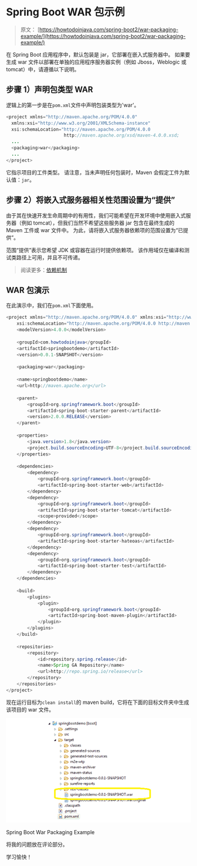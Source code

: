 # Spring Boot WAR 包示例

> 原文： [https://howtodoinjava.com/spring-boot2/war-packaging-example/](https://howtodoinjava.com/spring-boot2/war-packaging-example/)

在 Spring Boot 应用程序中，默认包装是 jar，它部署在嵌入式服务器中。 如果要生成 war 文件以部署在单独的应用程序服务器实例（例如 Jboss，Weblogic 或 tomcat）中，请遵循以下说明。

## 步骤 1）声明包类型 WAR 

逻辑上的第一步是在`pom.xml`文件中声明包装类型为'war'。

```java
<project xmlns="http://maven.apache.org/POM/4.0.0"
  xmlns:xsi="http://www.w3.org/2001/XMLSchema-instance"
  xsi:schemaLocation="http://maven.apache.org/POM/4.0.0
                      http://maven.apache.org/xsd/maven-4.0.0.xsd;
  ...
  <packaging>war</packaging>
  ...
</project>
```

它指示项目的工件类型。 请注意，当未声明任何包装时，Maven 会假定工件为默认值：`jar`。

## 步骤 2）将嵌入式服务器相关性范围设置为“提供”

由于其在快速开发生命周期中的有用性，我们可能希望在开发环境中使用嵌入式服务器（例如 tomcat），但我们当然不希望这些服务器 jar 包含在最终生成的 Maven 工件或 war 文件中。 为此，请将嵌入式服务器依赖项的范围设置为“已提供”。

范围“提供”表示您希望 JDK 或容器在运行时提供依赖项。 该作用域仅在编译和测试类路径上可用，并且不可传递。

> 阅读更多：[依赖机制](https://howtodoinjava.com/maven/maven-dependency-scopes/#provided)

## WAR 包演示

在此演示中，我们在`pom.xml`下面使用。

```java
<project xmlns="http://maven.apache.org/POM/4.0.0" xmlns:xsi="http://www.w3.org/2001/XMLSchema-instance"
	xsi:schemaLocation="http://maven.apache.org/POM/4.0.0 http://maven.apache.org/xsd/maven-4.0.0.xsd;
	<modelVersion>4.0.0</modelVersion>

	<groupId>com.howtodoinjava</groupId>
	<artifactId>springbootdemo</artifactId>
	<version>0.0.1-SNAPSHOT</version>

	<packaging>war</packaging>

	<name>springbootdemo</name>
	<url>http://maven.apache.org</url>

	<parent>
		<groupId>org.springframework.boot</groupId>
		<artifactId>spring-boot-starter-parent</artifactId>
		<version>2.0.0.RELEASE</version>
	</parent>

	<properties>
		<java.version>1.8</java.version>
		<project.build.sourceEncoding>UTF-8</project.build.sourceEncoding>
	</properties>

	<dependencies>
		<dependency>
			<groupId>org.springframework.boot</groupId>
			<artifactId>spring-boot-starter-web</artifactId>
		</dependency>
		<dependency>
			<groupId>org.springframework.boot</groupId>
			<artifactId>spring-boot-starter-tomcat</artifactId>
			<scope>provided</scope>
		</dependency>
		<dependency>
			<groupId>org.springframework.boot</groupId>
			<artifactId>spring-boot-starter-hateoas</artifactId>
		</dependency>
		<dependency>
			<groupId>org.springframework.boot</groupId>
			<artifactId>spring-boot-starter-test</artifactId>
		</dependency>
	</dependencies>

	<build>
		<plugins>
			<plugin>
				<groupId>org.springframework.boot</groupId>
				<artifactId>spring-boot-maven-plugin</artifactId>
			</plugin>
		</plugins>
	</build>

	<repositories>
		<repository>
			<id>repository.spring.release</id>
			<name>Spring GA Repository</name>
			<url>http://repo.spring.io/release</url>
		</repository>
	</repositories>
</project>

```

现在运行目标为`clean install`的 maven build，它将在下面的目标文件夹中生成该项目的 war 文件。

![Spring Boot War Packaging Example](img/9168de1f3d4c3fafa94e486732dcfdff.jpg)

Spring Boot War Packaging Example

将我的问题放在评论部分。

学习愉快！